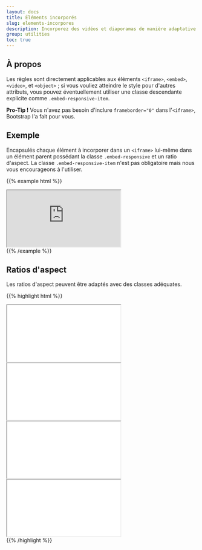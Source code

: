```yaml
---
layout: docs
title: Éléments incorporés
slug: elements-incorpores
description: Incorporez des vidéos et diaporamas de manière adaptative en créant un ratio intrinsèque qui s'adapte à chaque périphérique, en fonction de la largeur de son élément parent.
group: utilities
toc: true
---
```


## À propos

Les règles sont directement applicables aux éléments `<iframe>`, `<embed>`, `<video>`, et `<object>` ; si vous vouliez atteindre le style pour d'autres attributs, vous pouvez éventuellement utiliser une classe descendante explicite comme `.embed-responsive-item`.

**Pro-Tip !** Vous n'avez pas besoin d'inclure `frameborder="0"` dans l'`<iframe>`, Bootstrap l'a fait pour vous.

## Exemple

Encapsulés chaque élément à incorporer dans un `<iframe>` lui-même dans un élément parent possédant la classe `.embed-responsive` et un ratio d'aspect. La classe `.embed-responsive-item` n'est pas obligatoire mais nous vous encourageons à l'utiliser.

{{% example html %}}
<div class="embed-responsive embed-responsive-16by9">
  <iframe class="embed-responsive-item" src="https://www.youtube.com/embed/zpOULjyy-n8?rel=0" allowfullscreen></iframe>
</div>
{{% /example %}}

## Ratios d'aspect

Les ratios d'aspect peuvent être adaptés avec des classes adéquates.

{{% highlight html %}}
<!-- 21:9 aspect ratio -->
<div class="embed-responsive embed-responsive-21by9">
  <iframe class="embed-responsive-item" src="..."></iframe>
</div>

<!-- 16:9 aspect ratio -->
<div class="embed-responsive embed-responsive-16by9">
  <iframe class="embed-responsive-item" src="..."></iframe>
</div>

<!-- 4:3 aspect ratio -->
<div class="embed-responsive embed-responsive-4by3">
  <iframe class="embed-responsive-item" src="..."></iframe>
</div>

<!-- 1:1 aspect ratio -->
<div class="embed-responsive embed-responsive-1by1">
  <iframe class="embed-responsive-item" src="..."></iframe>
</div>
{{% /highlight %}}
